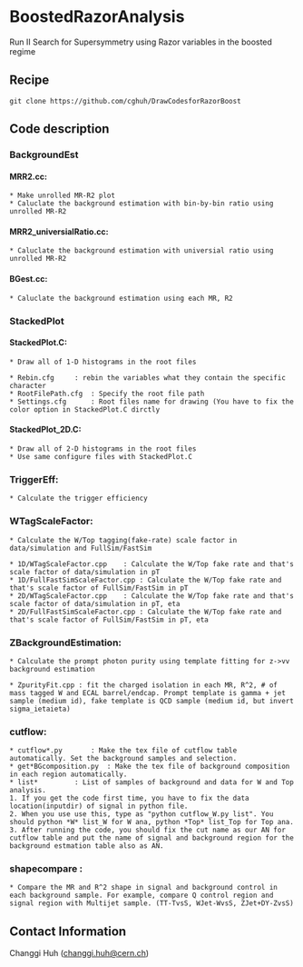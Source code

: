# BoostedRazorAnalysis                                                                                                       
Run II Search for Supersymmetry using Razor variables in the boosted regime

## Recipe

```Shell
git clone https://github.com/cghuh/DrawCodesforRazorBoost
```

## Code description

### BackgroundEst
#### MRR2.cc:
	* Make unrolled MR-R2 plot
	* Caluclate the background estimation with bin-by-bin ratio using unrolled MR-R2  

#### MRR2_universialRatio.cc:
	* Caluclate the background estimation with universial ratio using unrolled MR-R2

#### BGest.cc:
	* Caluclate the background estimation using each MR, R2 

### StackedPlot
#### StackedPlot.C:
	* Draw all of 1-D histograms in the root files

	* Rebin.cfg		: rebin the variables what they contain the specific character
	* RootFilePath.cfg	: Specify the root file path
	* Settings.cfg		: Root files name for drawing (You have to fix the color option in StackedPlot.C dirctly

#### StackedPlot_2D.C:
	* Draw all of 2-D histograms in the root files
	* Use same configure files with StackedPlot.C

### TriggerEff:
	* Calculate the trigger efficiency

### WTagScaleFactor:

	* Calculate the W/Top tagging(fake-rate) scale factor in data/simulation and FullSim/FastSim
	
	* 1D/WTagScaleFactor.cpp	: Calculate the W/Top fake rate and that's scale factor of data/simulation in pT
	* 1D/FullFastSimScaleFactor.cpp	: Calculate the W/Top fake rate and that's scale factor of FullSim/FastSim in pT
	* 2D/WTagScaleFactor.cpp	: Calculate the W/Top fake rate and that's scale factor of data/simulation in pT, eta
	* 2D/FullFastSimScaleFactor.cpp	: Calculate the W/Top fake rate and that's scale factor of FullSim/FastSim in pT, eta

### ZBackgroundEstimation:

	* Calculate the prompt photon purity using template fitting for z->vv background estimation
	
	* ZpurityFit.cpp : fit the charged isolation in each MR, R^2, # of mass tagged W and ECAL barrel/endcap. Prompt template is gamma + jet sample (medium id), fake template is QCD sample (medium id, but invert sigma_ietaieta)

### cutflow:

	* cutflow*.py		: Make the tex file of cutflow table automatically. Set the background samples and selection.
	* get*BGcomposition.py	: Make the tex file of background composition in each region automatically.
	* list*			: List of samples of background and data for W and Top analysis.
	1. If you get the code first time, you have to fix the data location(inputdir) of signal in python file.
	2. When you use use this, type as "python cutflow_W.py list". You should python *W* list_W for W ana, python *Top* list_Top for Top ana.
	3. After running the code, you should fix the cut name as our AN for cutflow table and put the name of signal and background region for the background estmation table also as AN.

### shapecompare :
	* Compare the MR and R^2 shape in signal and background control in each background sample. For example, compare Q control region and signal region with Multijet sample. (TT-TvsS, WJet-WvsS, ZJet+DY-ZvsS)

## Contact Information

Changgi Huh (changgi.huh@cern.ch)
